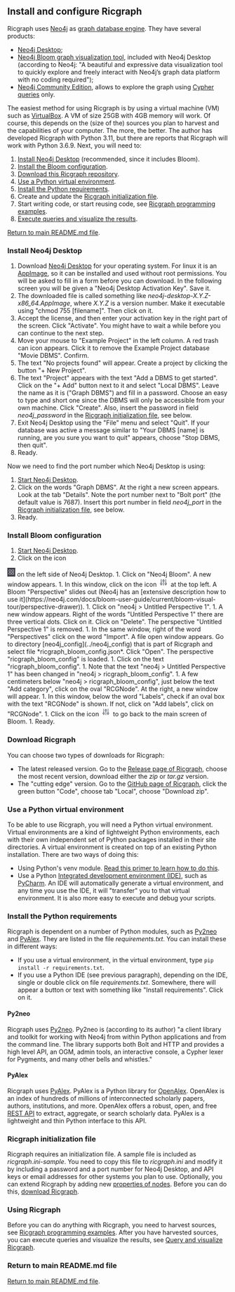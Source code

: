 ## Install and configure Ricgraph

Ricgraph uses [Neo4j](https://neo4j.com)
as [graph database engine](https://en.wikipedia.org/wiki/Graph_database).
They have several products:

* [Neo4j Desktop](https://neo4j.com/download-center/#desktop);
* [Neo4j Bloom graph visualization tool](https://neo4j.com/product/bloom),
  included with Neo4j Desktop
  (according to Neo4j:
  "A beautiful and expressive data visualization tool to quickly explore and freely interact with
  Neo4j’s graph data platform with no coding required");
* [Neo4j Community Edition](https://neo4j.com/download-center/#community), allows
  to explore the graph using
  [Cypher queries](https://en.wikipedia.org/wiki/Cypher_(query_language)) only.

The easiest method for using Ricgraph is by using a virtual machine (VM) such as
[VirtualBox](https://www.virtualbox.org). A VM of size 25GB with 4GB memory will work.
Of course, this depends on the (size of the) sources you plan to harvest and the 
capabilities of your computer. The more, the better. The author has developed Ricgraph with 
Python 3.11, but there are reports that Ricgraph will work with Python 3.6.9.
Next, you will need to:

1. [Install Neo4j Desktop](#install-neo4j-desktop) (recommended, since it includes Bloom).
1. [Install the Bloom configuration](#install-bloom-configuration).
1. [Download this Ricgraph repository](#download-ricgraph).
1. [Use a Python virtual environment](#use-a-python-virtual-environment).
1. [Install the Python requirements](#install-the-python-requirements).
1. Create and update the [Ricgraph initialization file](#Ricgraph-initialization-file).
1. Start writing code, or start reusing code,
  see [Ricgraph programming examples](ricgraph_programming_examples.md).
1. [Execute queries and visualize the results](ricgraph_query_visualize.md).

[Return to main README.md file](../README.md).

### Install Neo4j Desktop

1. Download [Neo4j Desktop](https://neo4j.com/download-center/#desktop) for your
  operating system. For linux it is an [AppImage](https://en.wikipedia.org/wiki/AppImage),
  so it can be installed and used without root permissions. You will be asked to fill in a form before
  you can download. In the following screen you will be given a "Neo4j Desktop Activation Key". Save it.
1. The downloaded file is called something
  like *neo4j-desktop-X.Y.Z-x86_64.AppImage*, where *X.Y.Z* is a version number.
  Make it executable using "chmod 755 \[filename\]". Then click on it.
1. Accept the license, and then enter your activation key in the right part of the screen. Click "Activate".
   You might have to wait a while before you can continue to the next step.
1. Move your mouse to "Example Project" in the left column.
  A red trash can icon appears. Click it to remove the Example
  Project database "Movie DBMS". Confirm.
1. The text "No projects found" will appear. Create a project by clicking the button "+ New Project".
1. The text "Project" appears with the text "Add a DBMS to get started". Click on the "+ Add" button
  next to it and select "Local DBMS". Leave the name as it is ("Graph DBMS") and fill in a password. Choose
  an easy to type and short one
  since the DBMS will only be accessible from your own machine. Click "Create".
   Also, insert the password in field *neo4j_password* in 
   the [Ricgraph initialization file](#Ricgraph-initialization-file), see below.
1. Exit Neo4j Desktop using the "File" menu and select "Quit". If your database was active
   a message similar to "Your DBMS [name] is running, are you sure you want to quit" appears,
   choose "Stop DBMS, then quit".
1. Ready.

Now we need to find the port number which Neo4j Desktop is using:

1. [Start Neo4j Desktop](ricgraph_query_visualize.md#start-neo4j-desktop).
1. Click on the words "Graph DBMS". At the right a new screen appears.
  Look at the tab "Details". Note the port number next to "Bolt port" (the default
  value is 7687).
   Insert this port number in field *neo4j_port* in
   the [Ricgraph initialization file](#Ricgraph-initialization-file), see below.
1. Ready.

### Install Bloom configuration

1. [Start Neo4j Desktop](ricgraph_query_visualize.md#start-neo4j-desktop).
1. Click on the icon
  <img src="images/neo4j1.jpg" height="20"/>
  on the left side of Neo4j Desktop.
1. Click on "Neo4j Bloom". A new window appears.
1. In this window, click on the icon
  <img src="images/neo4j2.jpg" height="20"/>
  at the top left. A Bloom "Perspective" slides out
  (Neo4j has an
  [extensive description how to
  use it](https://neo4j.com/docs/bloom-user-guide/current/bloom-visual-tour/perspective-drawer)).
1. Click on "neo4j > Untitled Perspective 1".
1. A new window appears.
  Right of the words "Untitled Perspective 1" there are three vertical dots. Click on it.
  Click on "Delete". The perspective "Untitled Perspective 1" is removed.
1. In the same window, right of the word "Perspectives" click on the word "Import".
  A file open window appears. Go to directory
  [neo4j_config](../neo4j_config) that is part of Ricgraph and
  select file *ricgraph_bloom_config.json*. Click "Open".
  The perspective "ricgraph_bloom_config" is loaded.
1. Click on the text "ricgraph_bloom_config".
1. Note that the text "neo4j > Untitled Perspective 1"
  has been changed in "neo4j > ricgraph_bloom_config".
1. A few centimeters below "neo4j > ricgraph_bloom_config", just below the text "Add category",
  click on the oval "RCGNode". At the right, a new window will appear.
1. In this window, below the word "Labels", check if an oval box with the text "RCGNode" is
  shown. If not, click on "Add labels", click on "RCGNode".
1. Click on the icon
  <img src="images/neo4j2.jpg" height="20"/>
  to go back to the main screen of Bloom.
1. Ready.

### Download Ricgraph

You can choose two types of downloads for Ricgraph: 
* The latest released version. Go to the 
  [Release page of Ricgraph](https://github.com/UtrechtUniversity/ricgraph/releases),
choose the most recent version, download either the *zip* or *tar.gz* version.
* The "cutting edge" version. Go to the 
  [GitHub page of Ricgraph](https://github.com/UtrechtUniversity/ricgraph/),
  click the green button "Code", choose tab "Local", choose "Download zip".

### Use a Python virtual environment

To be able to use Ricgraph, you will need a Python virtual environment. 
Virtual environments are a kind of lightweight Python environments, 
each with their own independent set of Python packages installed 
in their site directories. A virtual environment is created on top of 
an existing Python installation.
There are two ways of doing this:
* Using Python's venv module. 
  [Read this primer to learn how to do 
  this](https://realpython.com/python-virtual-environments-a-primer/).
* Use a Python
  [Integrated development
  environment (IDE)](https://en.wikipedia.org/wiki/Integrated_development_environment),
  such as [PyCharm](https://www.jetbrains.com/pycharm).
  An IDE will automatically generate a virtual environment, and any time you 
  use the IDE, it will "transfer" you to that virtual environment.
  It is also more easy to execute and debug your scripts.

### Install the Python requirements

Ricgraph is dependent on a number of Python modules,
such as [Py2neo](#Py2neo) and [PyAlex](#PyAlex).
They are listed in the file *requirements.txt*.
You can install these in different ways:

* If you use a virtual environment, in the virtual environment, type
  `pip install -r requirements.txt`.
* If you use a Python IDE (see previous paragraph), depending on the IDE, 
  single or double click on
  file *requirements.txt*. Somewhere, there will appear a button or text 
  with something like "Install requirements". Click on it.

#### Py2neo

Ricgraph uses [Py2neo](https://py2neo.org). Py2neo is (according to its author) "a client library
and toolkit for working with Neo4j from within
Python applications and from the command line.
The library supports both Bolt and HTTP and provides a high level
API, an OGM, admin tools, an interactive console, a
Cypher lexer for Pygments, and many other bells and whistles."

#### PyAlex

Ricgraph uses [PyAlex](https://github.com/J535D165/pyalex).
PyAlex is a Python library for [OpenAlex](https://openalex.org/).
OpenAlex is an index of hundreds of millions of interconnected scholarly papers, authors,
institutions, and more. OpenAlex offers a robust, open, and free [REST API](https://docs.openalex.org/)
to extract, aggregate, or search scholarly data.
PyAlex is a lightweight and thin Python interface to this API.

### Ricgraph initialization file

Ricgraph requires an initialization file. A sample file is included as *ricgraph.ini-sample*.
You need to copy this file to *ricgraph.ini* and modify it by including a password and
a port number for Neo4j Desktop, and API keys or email addresses for other systems you plan to use.
Optionally, you can extend Ricgraph by adding new
[properties of nodes](#Properties-of-nodes-in-Ricgraph).
Before you can do this, [download Ricgraph](#download-ricgraph).

### Using Ricgraph
Before you can do anything with Ricgraph, you need to harvest sources,
see [Ricgraph programming examples](ricgraph_programming_examples.md).
After you have harvested sources, you can execute queries and visualize the results,
see [Query and visualize Ricgraph](ricgraph_query_visualize.md).

### Return to main README.md file

[Return to main README.md file](../README.md).

